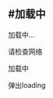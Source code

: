 #加载中 
--- 
<section class="ui-notice">
    <p>加载中...</p>
</section>
<div class="ui-notice-warn">
    <i class="ui-icon ui-icon-refresh loading"></i><p>请检查网络</p>
</div>
<div class="ui-loading-wrap">
    <p>加载中</p>
    <i class="ui-loading"></i>
</div>

<div class="ui-center">
    <div class="ui-btn" id="btn1">弹出loading</div>
</div>

<script type="text/javascript">
$("#btn1").tap(function(){
    var el=$.loading({
        content:'加载中...',
    })
    setTimeout(function(){
        el.loading("hide");
    },2000);
    el.on("loading:hide",function(){
        console.log("loading hide");
    });
});
</script>